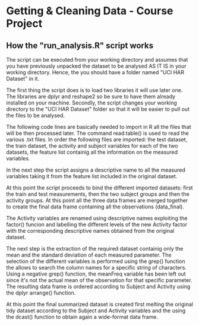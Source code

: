 # Getting & Cleaning Data - Course Project
## How the "run_analysis.R" script works

The script can be executed from your working directory and assumes that you have previously unpacked the dataset to be analysed AS IT IS in your working directory. Hence, the you should have a folder named "UCI HAR Dataset" in it.

The first thing the script does is to load two libraries it will use later one. The libraries are dplyr and reshape2 so be sure to have them already installed on your machine.
Secondly, the script changes your working directory to the "UCI HAR Dataset" folder so that it will be easier to pull out the files to be analysed.

The following code lines are basically needed to import in R all the files that will be then processed later. The command read.table() is used to read the various .txt files. In order the following files are imported: the test dataset, the train dataset, the activity and subject variables for each of the two datasets, the feature list containig all the information on the measured variables.

In the next step the script assigns a descriptive name to all the measured variables taking it from the feature list included in the original dataset.

At this point the script proceeds to bind the different imported datasets: first the train and test measurements, then the two subject groups and then the activity groups. At this point all the three data frames are merged together to create the final data frame containing all the observations (data_final).

The Activity variables are renamed using descriptive names exploiting the factor() funcion and labelling the different levels of the new Activity factor with the corresponding descriptive names obtained from the original dataset.

The next step is the extraction of the required dataset containig only the mean and the standard deviation of each measured parameter. The selection of the different variables is performed using the grep() function the allows to search the column names for a specific string of characters. Using a negative grep() function, the meanFreq variable has been left out since it's not the actual mean of the observation for that specific parameter. The resulting data frame is ordered according to Subject and Activity using the dplyr arrange() function.

At this point the final summarized dataset is created first melting the original tidy dataset according to the Subject and Activity variables and the using the dcast() function to obtain again a wide-format data frame.
